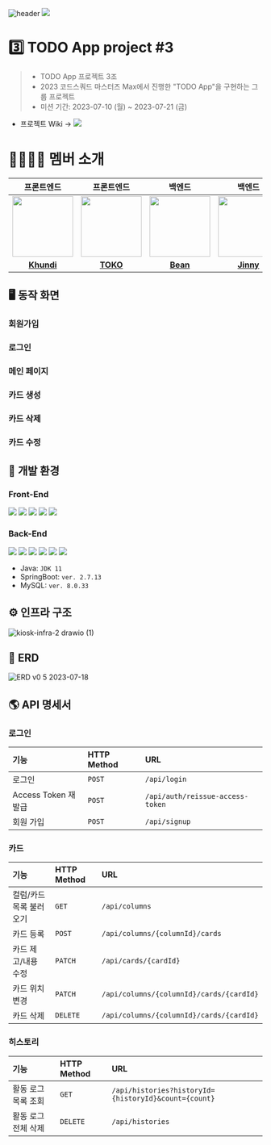 ![header](https://capsule-render.vercel.app/api?type=waving&height=200&section=header&text=TODO%20App%20Project%203조&color=gradient)
![](https://img.shields.io/badge/Last_Upadate-2023--07--21-blue)

# 3️⃣ TODO App project #3

> - TODO App 프로젝트 3조
> - 2023 코드스쿼드 마스터즈 Max에서 진행한 "TODO App"을 구현하는 그룹 프로젝트 
> - 미션 기간: 2023-07-10 (월) ~ 2023-07-21 (금)

- 프로젝트 Wiki → <a href="https://github.com/codesuqad-team3-to-do-list/todo-max/wiki"><img src="https://img.shields.io/badge/Kiosk_Home-black?logo=Wikipedia"></a>

# 👨‍👩‍👧‍👦 멤버 소개

| 프론트엔드 | 프론트엔드 | 백엔드 | 백엔드 | 백엔드 | 벡엔드 |
| :---: | :---: | :---: | :---: | :---: | :---: |
| <img src="https://avatars.githubusercontent.com/u/57666791?v=4" width="120"/>| <img src="https://avatars.githubusercontent.com/u/101464713?v=4" width="120"/> | <img src="https://avatars.githubusercontent.com/u/57752068?v=4" width="120"/> | <img src="https://avatars.githubusercontent.com/u/108214590?v=4" width="120"/> | <img src="https://avatars.githubusercontent.com/u/121915790?v=4" width="120"/> | <img src="https://avatars.githubusercontent.com/u/86359180?v=4" width="120"/> |
| **[Khundi](https://github.com/jsh3418)** | **[TOKO](https://github.com/aaaz425)** | **[Bean](https://github.com/tjdqls1200)** | **[Jinny](https://github.com/jinny-l)** | **[Joy](https://github.com/he2joojo)** | **[Ape](https://github.com/crtEvent)** |

## 🖥️ 동작 화면

### 회원가입

### 로그인

### 메인 페이지

### 카드 생성

### 카드 삭제

### 카드 수정

## 🔧️ 개발 환경

### Front-End
![](https://img.shields.io/badge/-ReactJs-61DAFB?logo=react&logoColor=white&style=flat)
![](https://img.shields.io/badge/css-1572B6?style=for-the-badge&logo=css3&logoColor=white&style=flat)
![](https://camo.githubusercontent.com/a91f29fbfde227665b0cd5a447c0b035180e8a285bfef1ec8d91c8ba80fcaa20/68747470733a2f2f696d672e736869656c64732e696f2f62616467652f547970657363726970742d3331373843363f7374796c653d666c6174266c6f676f3d54797065536372697074266c6f676f436f6c6f723d7768697465)
![](https://camo.githubusercontent.com/e3883202fdd9cb44fd6a62f35730342d5cd477c3d76a2140aa38aa87eac6b224/68747470733a2f2f696d672e736869656c64732e696f2f62616467652f2d56697375616c25323053747564696f253230436f64652d3030374143433f7374796c653d666c6174266c6f676f3d56697375616c25323053747564696f253230436f6465266c6f676f436f6c6f723d7768697465)
![](https://img.shields.io/badge/styled%20components-DB7093?style=flat-square&logo=styled-components&logoColor=white&style=flat)



### Back-End
![](https://img.shields.io/badge/Java-007396?style=flat&logo=Java&logoColor=white)
![](https://img.shields.io/badge/SpringBoot-6DB33F?style=flat&logo=SpringBoot&logoColor=white)
![](https://img.shields.io/badge/MySQL-4479A1?style=flat&logo=MySQL&logoColor=white)
![](https://img.shields.io/badge/AWS%20EC2-FA7343?style=flat&logo=amazonec2&logoColor=white)
![](https://img.shields.io/badge/AWS_RDS-527FFF?style=flat&logo=amazonrds&logoColor=white)
![](https://img.shields.io/badge/-AWS_S3-569A31?style=flat&amp;logo=Amazon-S3&amp;logoColor=white)

- Java: `JDK 11`
- SpringBoot: `ver. 2.7.13`
- MySQL: `ver. 8.0.33`

## ⚙️ 인프라 구조
![kiosk-infra-2 drawio (1)](https://github.com/codesuqad-team3-to-do-list/todo-max/assets/86359180/38d5af24-d95a-4326-810e-f67834117785)


## 💾 ERD
![ERD v0 5 2023-07-18](https://github.com/codesuqad-team3-to-do-list/todo-max/assets/86359180/7ae6fc04-d079-4495-80b2-9f4b6b6086fa)

## 🌎 API 명세서

### 로그인
| 기능       | HTTP Method | URL                            |
|:---------|:------------|:-------------------------------|
| 로그인                | `POST`   | `/api/login`                         |
| Access Token 재발급   | `POST`   | `/api/auth/reissue-access-token`     |
| 회원 가입             | `POST`   | `/api/signup`                        |

### 카드
| 기능       | HTTP Method | URL                            |
|:---------|:------------|:-------------------------------|
| 컬럼/카드 목록 불러오기 | `GET`  | `/api/columns`                      |
| 카드 등록             | `POST`  | `/api/columns/{columnId}/cards`     |
| 카드 제고/내용 수정    | `PATCH`  | `/api/cards/{cardId}`               |
| 카드 위치 변경        | `PATCH`  | `/api/columns/{columnId}/cards/{cardId}` |
| 카드 삭제             | `DELETE`  | `/api/columns/{columnId}/cards/{cardId}` |

### 히스토리
| 기능       | HTTP Method | URL                            |
|:---------|:------------|:-------------------------------|
| 활동 로그 목록 조회    | `GET`   | `/api/histories?historyId={historyId}&count={count}` |
| 활동 로그 전체 삭제    | `DELETE`| `/api/histories`                     |
